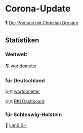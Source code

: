 # Corona-Update

🎙️ [Der Podcast mit Christian Drosten](https://www.ndr.de/nachrichten/info/podcast4684.html)

## Statistiken

### Weltweit

🌎 [worldometer](https://www.worldometers.info/coronavirus/)


### für Deutschland
🇩🇪 [worldometer](https://www.worldometers.info/coronavirus/country/germany/)

🇩🇪 [RKI Dashboard](https://experience.arcgis.com/experience/478220a4c454480e823b17327b2bf1d4/)

### für Schleswig-Holstein

🌊 [Land SH](https://www.schleswig-holstein.de/DE/Landesregierung/I/Presse/_documents/Corona-Liste_Kreise.html)

